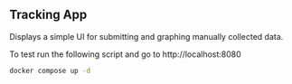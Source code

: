 ## Tracking App

Displays a simple UI for submitting and graphing manually collected data.

To test run the following script and go to http://localhost:8080
```bash
docker compose up -d
```
